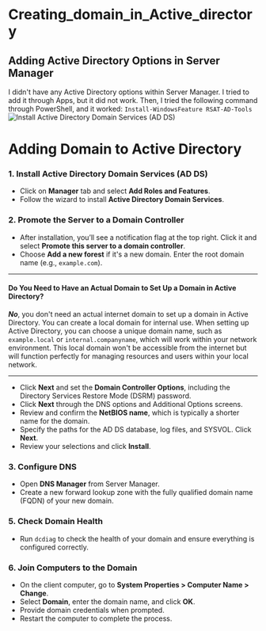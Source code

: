# Creating_domain_in_Active_directory

## Adding Active Directory Options in Server Manager

I didn't have any Active Directory options within Server Manager. I tried to add it through Apps, but it did not work. Then, I tried the following command through PowerShell, and it worked: ```Install-WindowsFeature RSAT-AD-Tools```
![Install Active Directory Domain Services (AD DS)](https://github.com/user-attachments/assets/b03855e8-cd14-471f-b193-f0f5a870718b)

# Adding Domain to Active Directory



### 1. Install Active Directory Domain Services (AD DS)

- Click on  **Manager**  tab and select **Add Roles and Features**.
- Follow the wizard to install **Active Directory Domain Services**.

### 2. Promote the Server to a Domain Controller
- After installation, you’ll see a notification flag at the top right. Click it and select **Promote this server to a domain controller**.
- Choose **Add a new forest** if it's a new domain. Enter the root domain name (e.g., `example.com`).

---

#### Do You Need to Have an Actual Domain to Set Up a Domain in Active Directory?

***No***, you don't need an actual internet domain to set up a domain in Active Directory. You can create a local domain for internal use. When setting up Active Directory, you can choose a unique domain name, such as `example.local` or `internal.companyname`, which will work within your network environment. This local domain won't be accessible from the internet but will function perfectly for managing resources and users within your local network.

---



- Click **Next** and set the **Domain Controller Options**, including the Directory Services Restore Mode (DSRM) password.
- Click **Next** through the DNS options and Additional Options screens.
- Review and confirm the **NetBIOS name**, which is typically a shorter name for the domain.
- Specify the paths for the AD DS database, log files, and SYSVOL. Click **Next**.
- Review your selections and click **Install**.

### 3. Configure DNS

- Open **DNS Manager** from Server Manager.
- Create a new forward lookup zone with the fully qualified domain name (FQDN) of your new domain.


### 5. Check Domain Health

- Run `dcdiag` to check the health of your domain and ensure everything is configured correctly.

### 6. Join Computers to the Domain

- On the client computer, go to **System Properties > Computer Name > Change**.
- Select **Domain**, enter the domain name, and click **OK**.
- Provide domain credentials when prompted.
- Restart the computer to complete the process.
